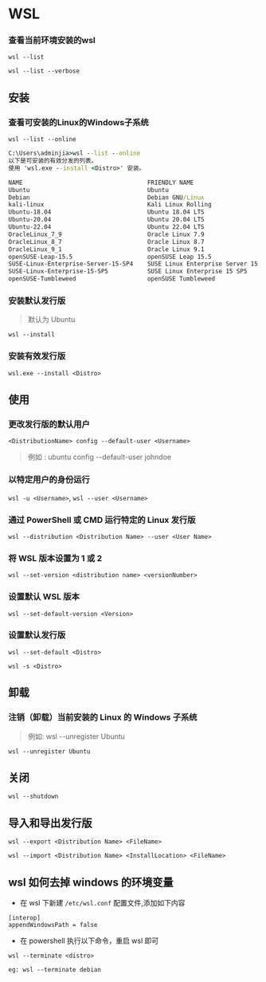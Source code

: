 # WSL

### 查看当前环境安装的wsl

`wsl --list`

`wsl --list --verbose`

## 安装

### 查看可安装的Linux的Windows子系统

`wsl --list --online`

``` cmd
C:\Users\adminjia>wsl --list --online
以下是可安装的有效分发的列表。
使用 'wsl.exe --install <Distro>' 安装。

NAME                                   FRIENDLY NAME
Ubuntu                                 Ubuntu
Debian                                 Debian GNU/Linux
kali-linux                             Kali Linux Rolling
Ubuntu-18.04                           Ubuntu 18.04 LTS
Ubuntu-20.04                           Ubuntu 20.04 LTS
Ubuntu-22.04                           Ubuntu 22.04 LTS
OracleLinux_7_9                        Oracle Linux 7.9
OracleLinux_8_7                        Oracle Linux 8.7
OracleLinux_9_1                        Oracle Linux 9.1
openSUSE-Leap-15.5                     openSUSE Leap 15.5
SUSE-Linux-Enterprise-Server-15-SP4    SUSE Linux Enterprise Server 15 SP4
SUSE-Linux-Enterprise-15-SP5           SUSE Linux Enterprise 15 SP5
openSUSE-Tumbleweed                    openSUSE Tumbleweed
```

### 安装默认发行版

> 默认为 Ubuntu

`wsl --install`

### 安装有效发行版

`wsl.exe --install <Distro>`

## 使用

### 更改发行版的默认用户

`<DistributionName> config --default-user <Username>`

> 例如 : ubuntu config --default-user johndoe

### 以特定用户的身份运行

`wsl -u <Username>`, `wsl --user <Username>`

### 通过 PowerShell 或 CMD 运行特定的 Linux 发行版

`wsl --distribution <Distribution Name> --user <User Name>`

### 将 WSL 版本设置为 1 或 2

`wsl --set-version <distribution name> <versionNumber>`

### 设置默认 WSL 版本

`wsl --set-default-version <Version> `

### 设置默认发行版

`wsl --set-default <Distro>`

`wsl -s <Distro>`

## 卸载

### 注销（卸载）当前安装的 Linux 的 Windows 子系统

> 例如: wsl --unregister Ubuntu

`wsl --unregister Ubuntu`

## 关闭

`wsl --shutdown`

## 导入和导出发行版

`wsl --export <Distribution Name> <FileName>`

`wsl --import <Distribution Name> <InstallLocation> <FileName>`

## wsl 如何去掉 windows 的环境变量

- 在 wsl 下新建 `/etc/wsl.conf` 配置文件,添加如下内容

```
[interop]
appendWindowsPath = false
```

- 在 powershell 执行以下命令，重启 wsl 即可
```
wsl --terminate <distro>

eg: wsl --terminate debian
```